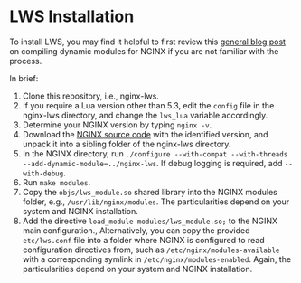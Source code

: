 # LWS Installation

To install LWS, you may find it helpful to first review this
[general blog post](https://www.nginx.com/blog/compiling-dynamic-modules-nginx-plus/)
on compiling dynamic modules for NGINX if you are not familiar with the process.

In brief:

1. Clone this repository, i.e., nginx-lws.
1. If you require a Lua version other than 5.3, edit the `config` file in the nginx-lws directory,
and change the `lws_lua` variable accordingly.
1. Determine your NGINX version by typing `nginx -v`.
1. Download the [NGINX source code](https://nginx.org/download/) with the identified version,
and unpack it into a sibling folder of the nginx-lws directory.
1. In the NGINX directory, run
`./configure --with-compat --with-threads --add-dynamic-module=../nginx-lws`. If debug logging is
required, add `--with-debug`.
1. Run `make modules`.
1. Copy the `objs/lws_module.so` shared library into the NGINX modules folder, e.g.,
`/usr/lib/nginx/modules`. The particularities depend on your system and NGINX installation.
1. Add the directive `load_module modules/lws_module.so;` to the NGINX main configuration.,
Alternatively, you can copy the provided `etc/lws.conf` file into a folder where NGINX is
configured to read configuration directives from, such as `/etc/nginx/modules-available` with a
corresponding symlink in `/etc/nginx/modules-enabled`. Again, the particularities depend on
your system and NGINX installation.
